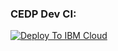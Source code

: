 ### CEDP Dev CI:
[![Deploy To IBM Cloud](https://console.bluemix.net/devops/graphics/create_toolchain_button.png)](https://cloud.ibm.com/devops/setup/deploy?env_id=ibm:yp:us-south&repository=https://github.ibm.com/CEDP-Garage/cedp-toolchain.git)